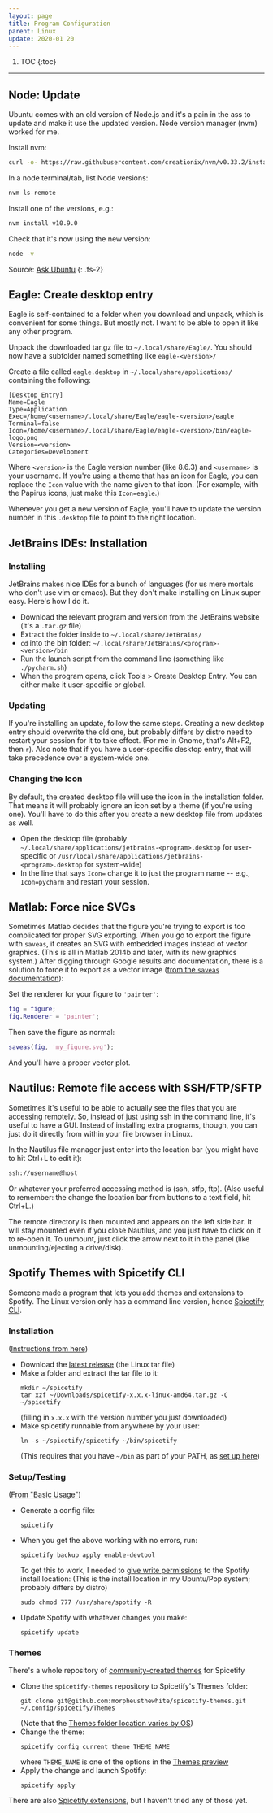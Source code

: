 ```yaml
---
layout: page
title: Program Configuration
parent: Linux
update: 2020-01 20
---
```


1. TOC
{:toc}

---

## Node: Update

Ubuntu comes with an old version of Node.js and it's a pain in the ass to update and make it use the updated version. Node version manager (nvm) worked for me.

Install nvm:

```bash
curl -o- https://raw.githubusercontent.com/creationix/nvm/v0.33.2/install.sh | bash
```

In a node terminal/tab, list Node versions:

```bash
nvm ls-remote
```


Install one of the versions, e.g.:

```bash
nvm install v10.9.0
```

Check that it's now using the new version:

```bash
node -v
```

Source: [Ask Ubuntu](https://askubuntu.com/a/932885)
{: .fs-2}

## Eagle: Create desktop entry

Eagle is self-contained to a folder when you download and unpack, which is convenient for some things. But mostly not. I want to be able to open it like any other program.

Unpack the downloaded tar.gz file to `~/.local/share/Eagle/`. You should now have a subfolder named something like `eagle-<version>/`

Create a file called `eagle.desktop` in `~/.local/share/applications/` containing the following:

```
[Desktop Entry]
Name=Eagle
Type=Application
Exec=/home/<username>/.local/share/Eagle/eagle-<version>/eagle
Terminal=false
Icon=/home/<username>/.local/share/Eagle/eagle-<version>/bin/eagle-logo.png
Version=<version>
Categories=Development
```

Where `<version>` is the Eagle version number (like 8.6.3) and `<username>` is your username. If you're using a theme that has an icon for Eagle, you can replace the `Icon` value with the name given to that icon. (For example, with the Papirus icons, just make this `Icon=eagle`.)

Whenever you get a new version of Eagle, you'll have to update the version number in this `.desktop` file to point to the right location.

## JetBrains IDEs: Installation

### Installing

JetBrains makes nice IDEs for a bunch of languages (for us mere mortals who don't use vim or emacs). But they don't make installing on Linux super easy. Here's how I do it.

- Download the relevant program and version from the JetBrains website (it's a `.tar.gz` file)
- Extract the folder inside to `~/.local/share/JetBrains/`
- `cd` into the bin folder: `~/.local/share/JetBrains/<program>-<version>/bin`
- Run the launch script from the command line (something like `./pycharm.sh`)
- When the program opens, click Tools > Create Desktop Entry. You can either make it user-specific or global.

### Updating

If you're installing an update, follow the same steps. Creating a new desktop entry should overwrite the old one, but probably differs by distro need to restart your session for it to take effect. (For me in Gnome, that's Alt+F2, then `r`). Also note that if you have a user-specific desktop entry, that will take precedence over a system-wide one.

### Changing the Icon

By default, the created desktop file will use the icon in the installation folder. That means it will probably ignore an icon set by a theme (if you're using one). You'll have to do this after you create a new desktop file from updates as well.

- Open the desktop file (probably `~/.local/share/applications/jetbrains-<program>.desktop` for user-specific or `/usr/local/share/applications/jetbrains-<program>.desktop` for system-wide)
- In the line that says `Icon=` change it to just the program name -- e.g., `Icon=pycharm` and restart your session.

## Matlab: Force nice SVGs

Sometimes Matlab decides that the figure you're trying to export is too complicated for proper SVG exporting. When you go to export the figure with `saveas`, it creates an SVG with embedded images instead of vector graphics. (This is all in Matlab 2014b and later, with its new graphics system.) After digging through Google results and documentation, there is a solution to force it to export as a vector image ([from the `saveas` documentation](https://www.mathworks.com/help/matlab/ref/saveas.html)):

Set the renderer for your figure to `'painter'`:

```matlab
fig = figure;
fig.Renderer = 'painter';
```

Then save the figure as normal:

```matlab
saveas(fig, 'my_figure.svg');
```

And you'll have a proper vector plot.

## Nautilus: Remote file access with SSH/FTP/SFTP

Sometimes it's useful to be able to actually see the files that you are accessing remotely.  So, instead of just using ssh in the command line, it's useful to have a GUI.  Instead of installing extra programs, though, you can just do it directly from within your file browser in Linux.

In the Nautilus file manager just enter into the location bar (you might have to hit Ctrl+L to edit it):

```bash
ssh://username@host
```

Or whatever your preferred accessing method is (ssh, stfp, ftp).  (Also useful to remember: the change the location bar from buttons to a text field, hit Ctrl+L.)

The remote directory is then mounted and appears on the left side bar.  It will stay mounted even if you close Nautilus, and you just have to click on it to re-open it.  To unmount, just click the arrow next to it in the panel (like unmounting/ejecting a drive/disk).

## Spotify Themes with Spicetify CLI

Someone made a program that lets you add themes and extensions to Spotify. The Linux version only has a command line version, hence [Spicetify CLI](https://github.com/khanhas/spicetify-cli).

### Installation

([Instructions from here](https://github.com/khanhas/spicetify-cli/wiki/Installation))

- Download the [latest release](https://github.com/khanhas/spicetify-cli/releases) (the Linux tar file)
- Make a folder and extract the tar file to it:
  ```shell
  mkdir ~/spicetify
  tar xzf ~/Downloads/spicetify-x.x.x-linux-amd64.tar.gz -C ~/spicetify
  ```
  (filling in `x.x.x` with the version number you just downloaded)
- Make spicetify runnable from anywhere by your user:
  ```shell
  ln -s ~/spicetify/spicetify ~/bin/spicetify
  ```
  (This requires that you have `~/bin` as part of your PATH, as [set up here](#make-a-shell-command))

### Setup/Testing

([From "Basic Usage"](https://github.com/khanhas/spicetify-cli/wiki/Basic-Usage))

- Generate a config file:
  ```shell
  spicetify
  ```
- When you get the above working with no errors, run:
  ```shell
  spicetify backup apply enable-devtool
  ```
  To get this to work, I needed to [give write permissions](https://github.com/khanhas/spicetify-cli/wiki/Installation#note-for-linux-users) to the Spotify install location: (This is the install location in my Ubuntu/Pop system; probably differs by distro)
  ```shell
  sudo chmod 777 /usr/share/spotify -R
  ```
- Update Spotify with whatever changes you make:
  ```shell
  spicetify update
  ```

### Themes

There's a whole repository of [community-created themes](https://github.com/morpheusthewhite/spicetify-themes) for Spicetify

- Clone the `spicetify-themes` repository to Spicetify's Themes folder:
  ```shell
  git clone git@github.com:morpheusthewhite/spicetify-themes.git ~/.config/spicetify/Themes
  ```
  (Note that the [Themes folder location varies by OS](https://github.com/khanhas/spicetify-cli/wiki/Customization#themes))
- Change the theme:
  ```shell
  spicetify config current_theme THEME_NAME
  ```
  where `THEME_NAME` is one of the options in the [Themes preview](https://github.com/morpheusthewhite/spicetify-themes/wiki/Themes-preview)
- Apply the change and launch Spotify:
  ```shell
  spicetify apply
  ```

There are also [Spicetify extensions](https://github.com/khanhas/spicetify-cli/wiki/Extensions), but I haven't tried any of those yet.
